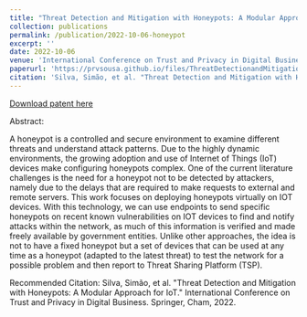 ```yaml
---
title: "Threat Detection and Mitigation with Honeypots: A Modular Approach for IoT"
collection: publications
permalink: /publication/2022-10-06-honeypot
excerpt: ''
date: 2022-10-06
venue: 'International Conference on Trust and Privacy in Digital Business (TrustBus 2022)'
paperurl: 'https://prvsousa.github.io/files/ThreatDetectionandMitigationwithHoneypotsAModularApproachforIoT.pdf'
citation: 'Silva, Simão, et al. "Threat Detection and Mitigation with Honeypots: A Modular Approach for IoT." International Conference on Trust and Privacy in Digital Business. Springer, Cham, 2022.'
---
```


[Download patent here](https://prvsousa.github.io/files/ThreatDetectionandMitigationwithHoneypotsAModularApproachforIoT.pdf)

Abstract:

A honeypot is a controlled and secure environment to examine different threats and understand attack patterns. Due to the highly dynamic environments, the growing adoption and use of Internet of Things (IoT) devices make configuring honeypots complex. One of the current literature challenges is the need for a honeypot not to be detected by attackers, namely due to the delays that are required to make requests to external and remote servers. This work focuses on deploying honeypots virtually on IOT devices. With this technology, we can use endpoints to send specific honeypots on recent known vulnerabilities on IOT devices to find and notify attacks within the network, as much of this information is verified and made freely available by government entities. Unlike other approaches, the idea is not to have a fixed honeypot but a set of devices that can be used at any time as a honeypot (adapted to the latest threat) to test the network for a possible problem and then report to Threat Sharing Platform (TSP).


Recommended Citation: Silva, Simão, et al. "Threat Detection and Mitigation with Honeypots: A Modular Approach for IoT." International Conference on Trust and Privacy in Digital Business. Springer, Cham, 2022.